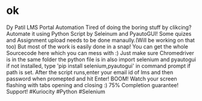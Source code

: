 # ok
Dy Patil LMS Portal Automation 
Tired of doing the boring stuff by clikcing?
Automate it using Python Script by Seleinum and PyautoGUI!
Some quizes and Assignment upload needs to be done manaully.(Will be working on that too)
But most of the work is easily done in a snap!
You can get the whole Sourcecode here which you can mess with :)
Just make sure Chromedriver is in the same folder the python file is in
also import selenium and pyautogui if not installed, type 'pip install selenium,pyautogui' in command prompt if path is set.
After the script runs,enter your email id of lms and then password when promepted and hit Enter!
BOOM!
Watch your screen flashing with tabs opening and closing :)
75% Completion guarantee!
Support!
#Kuriocity #Python #Selenium
